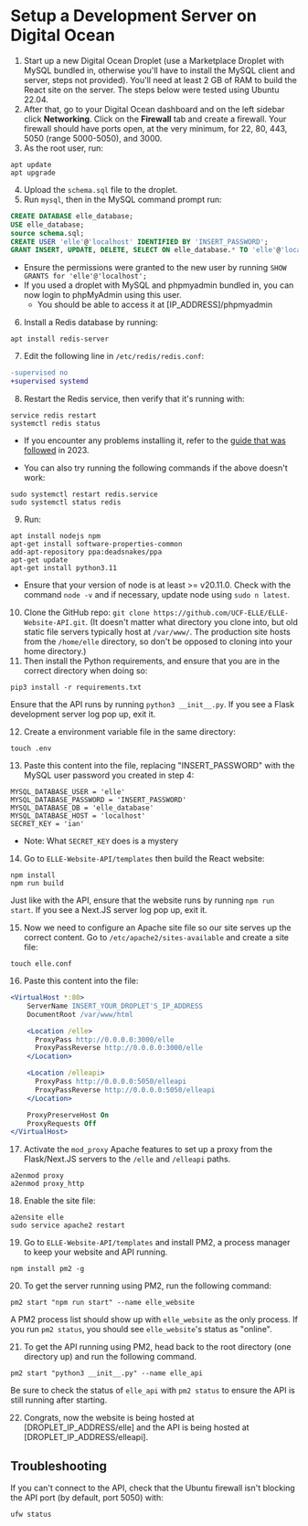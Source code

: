 # Setup a Development Server on Digital Ocean

1. Start up a new Digital Ocean Droplet (use a Marketplace Droplet with MySQL bundled in, otherwise you'll have to install the MySQL client and server, steps not provided). You'll need at least 2 GB of RAM to build the React site on the server. The steps below were tested using Ubuntu 22.04.
2. After that, go to your Digital Ocean dashboard and on the left sidebar click **Networking**. Click on the **Firewall** tab and create a firewall. Your firewall should have ports open, at the very minimum, for 22, 80, 443, 5050 (range 5000-5050), and 3000.
3. As the root user, run:

```
apt update
apt upgrade
```

4. Upload the `schema.sql` file to the droplet.
5. Run `mysql`, then in the MySQL command prompt run:

```sql
CREATE DATABASE elle_database;
USE elle_database;
source schema.sql;
CREATE USER 'elle'@'localhost' IDENTIFIED BY 'INSERT_PASSWORD';
GRANT INSERT, UPDATE, DELETE, SELECT ON elle_database.* TO 'elle'@'localhost';
```

- Ensure the permissions were granted to the new user by running `SHOW GRANTS for 'elle'@'localhost';`
- If you used a droplet with MySQL and phpmyadmin bundled in, you can now login to phpMyAdmin using this user.
  - You should be able to access it at [IP_ADDRESS]/phpmyadmin

6. Install a Redis database by running:

```
apt install redis-server
```

7. Edit the following line in `/etc/redis/redis.conf`:

```diff
-supervised no
+supervised systemd
```

8. Restart the Redis service, then verify that it's running with:

```
service redis restart
systemctl redis status
```

- If you encounter any problems installing it, refer to the [guide that was followed](https://www.digitalocean.com/community/tutorials/how-to-install-and-secure-redis-on-ubuntu-20-04) in 2023.

- You can also try running the following commands if the above doesn't work:

```
sudo systemctl restart redis.service
sudo systemctl status redis
```

9. Run:

```
apt install nodejs npm
apt-get install software-properties-common
add-apt-repository ppa:deadsnakes/ppa
apt-get update
apt-get install python3.11
```

- Ensure that your version of node is at least >= v20.11.0. Check with the command `node -v` and if necessary, update node using `sudo n latest`.

10. Clone the GitHub repo: `git clone https://github.com/UCF-ELLE/ELLE-Website-API.git`. (It doesn't matter what directory you clone into, but old static file servers typically host at `/var/www/`. The production site hosts from the `/home/elle` directory, so don't be opposed to cloning into your home directory.)
11. Then install the Python requirements, and ensure that you are in the correct directory when doing so:

```
pip3 install -r requirements.txt
```

Ensure that the API runs by running `python3 __init__.py`. If you see a Flask development server log pop up, exit it.

12. Create a environment variable file in the same directory:

```
touch .env
```

13. Paste this content into the file, replacing "INSERT_PASSWORD" with the MySQL user password you created in step 4:

```
MYSQL_DATABASE_USER = 'elle'
MYSQL_DATABASE_PASSWORD = 'INSERT_PASSWORD'
MYSQL_DATABASE_DB = 'elle_database'
MYSQL_DATABASE_HOST = 'localhost'
SECRET_KEY = 'ian'
```

- Note: What `SECRET_KEY` does is a mystery

14. Go to `ELLE-Website-API/templates` then build the React website:

```
npm install
npm run build
```

Just like with the API, ensure that the website runs by running `npm run start`. If you see a Next.JS server log pop up, exit it.

15. Now we need to configure an Apache site file so our site serves up the correct content. Go to `/etc/apache2/sites-available` and create a site file:

```
touch elle.conf
```

16. Paste this content into the file:

```apache
<VirtualHost *:80>
    ServerName INSERT_YOUR_DROPLET'S_IP_ADDRESS
    DocumentRoot /var/www/html

    <Location /elle>
      ProxyPass http://0.0.0.0:3000/elle
      ProxyPassReverse http://0.0.0.0:3000/elle
    </Location>

    <Location /elleapi>
      ProxyPass http://0.0.0.0:5050/elleapi
      ProxyPassReverse http://0.0.0.0:5050/elleapi
    </Location>

    ProxyPreserveHost On
    ProxyRequests Off
</VirtualHost>
```

17. Activate the `mod_proxy` Apache features to set up a proxy from the Flask/Next.JS servers to the `/elle` and `/elleapi` paths.

```
a2enmod proxy
a2enmod proxy_http
```

18. Enable the site file:

```
a2ensite elle
sudo service apache2 restart
```

19. Go to `ELLE-Website-API/templates` and install PM2, a process manager to keep your website and API running.

```
npm install pm2 -g
```

20. To get the server running using PM2, run the following command:

```
pm2 start "npm run start" --name elle_website
```

A PM2 process list should show up with `elle_website` as the only process. If you run `pm2 status`, you should see `elle_website`'s status as "online".

21. To get the API running using PM2, head back to the root directory (one directory up) and run the following command.

```
pm2 start "python3 __init__.py" --name elle_api
```

Be sure to check the status of `elle_api` with `pm2 status` to ensure the API is still running after starting.

22. Congrats, now the website is being hosted at [DROPLET_IP_ADDRESS/elle] and the API is being hosted at [DROPLET_IP_ADDRESS/elleapi].

## Troubleshooting

If you can't connect to the API, check that the Ubuntu firewall isn't blocking the API port (by default, port 5050) with:

```
ufw status
```
